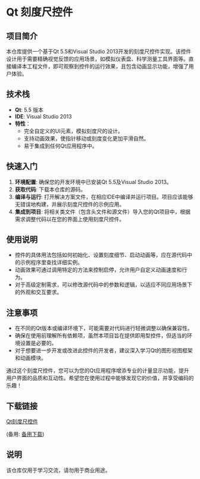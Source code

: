 # Qt 刻度尺控件

## 项目简介

本仓库提供一个基于Qt 5.5和Visual Studio 2013开发的刻度尺控件实现。该控件设计用于需要精确视觉反馈的应用场景，如模拟仪表盘、科学测量工具界面等。直接编译本工程文件，即可观察到控件的运行效果，且包含动画显示功能，增强了用户体验。

## 技术栈

- **Qt**: 5.5 版本
- **IDE**: Visual Studio 2013
- **特性**：
  - 完全自定义的UI元素，模拟刻度尺的设计。
  - 支持动画效果，使指针移动或刻度变化更加平滑自然。
  - 易于集成到任何Qt应用程序中。
  
## 快速入门

1. **环境配置**: 确保您的开发环境中已安装Qt 5.5及Visual Studio 2013。
2. **获取代码**: 下载本仓库的源码。
3. **编译与运行**: 打开解决方案文件，在相应IDE中编译并运行项目。项目应该能够无错误地构建，并展示刻度尺控件的示例应用。
4. **集成到项目**: 将相关类文件（包含头文件和源文件）导入您的Qt项目中，根据需求调整代码以在您的界面上使用刻度尺控件。

## 使用说明

- 控件的具体用法包括如何初始化、设置刻度细节、启动动画等，应在源代码中的示例程序里查找详细实例。
- 动画效果可通过调用特定的方法来控制启停，允许用户自定义动画速度和行为。
- 对于高级定制需求，可以修改源代码中的参数和逻辑，以适应不同应用场景下的外观和交互要求。

## 注意事项

- 在不同的Qt版本或编译环境下，可能需要对代码进行轻微调整以确保兼容性。
- 确保在使用前理解所有依赖项，虽然本项目旨在提供即用型控件，但适当的环境设置是必要的。
- 对于想要进一步开发或改进此控件的开发者，建议深入学习Qt的图形视图框架和动画模块。

通过这个刻度尺控件，您可以为您的Qt应用程序增添专业的计量显示功能，提升用户界面的品质和互动性。希望您在使用过程中能够发现它的价值，并享受编码的乐趣！

## 下载链接
[Qt刻度尺控件](https://pan.quark.cn/s/28a41e44010c) 

(备用: [备用下载](https://pan.baidu.com/s/1t3v6WbXNkfVImMVqPEN9lQ?pwd=4alc))

## 说明

该仓库仅用于学习交流，请勿用于商业用途。
